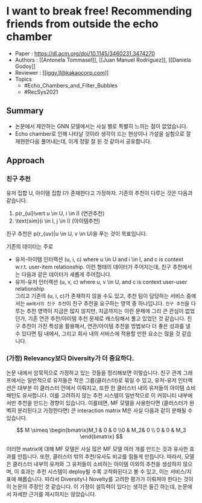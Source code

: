 # I want to break free! Recommending friends from outside the echo chamber

- Paper : <https://dl.acm.org/doi/10.1145/3460231.3474270>
- Authors : [[Antonela Tommasel]], [[Juan Manuel Rodriguez]], [[Daniela Godoy]]
- Reviewer : [[iggy.ll@kakaocorp.com]]
- Topics
  - #Echo_Chambers_and_Filter_Bubbles
  - #RecSys2021

## Summary

- 논문에서 제안하는 GNN 모델에서는 사실 별로 특별히 느끼는 점이 없었습니다.
- Echo chamber로 인해 나타날 것이라 생각이 드는 현상이나 가설을 실험으로 잘 재현한다음 풀어내는데, 이게 정말 잘 된 것 같아서 공유합니다.

## Approach

### 친구 추천

유저 집합 U, 아이템 집합 I가 존재한다고 가정하자. 기존의 추천이 다루는 것은 다음과 같습니다.

1. p(r_{ui}\vert u \in U, i \in I) (연관추천)
2. \text{sim}(i \in I, j \in I) (아이템추천)

친구 추천은 p(r_{uv}|u \in U, v \in U)을 푸는 것이 목표입니다.

기존의 데이터는 주로

- 유저-아이템 인터랙션 (u, i, c) where u \in U and i \in I, and c is context w.r.t. user-item relationship.
이런 형태의 데이터가 주어지는데, 친구 추천에서는 다음과 같은 데이터가 새롭게 주어집니다.
- 유저-유저 인터랙션 (u, v, c) where u, v \in U, and c is context user-user relationship  
  그리고 기존의 (u, i, c)가 존재하지 않을 수도 있고, 추천 팀이 담당하는 서비스 중에서는 `mm에서의 친구 추천`이 친구 추천을 요구하는 영역 중 하나입니다. `친구 추천`을 다루는 추천 영역이 지금은 많지 않지만, 지금까지는 이런 문제에 그리 큰 관심이 없었던가, 기존 연관 추천/아이템 추천 문제로 캐스팅해서 풀고 있었던 것 같습니다. 친구 추천이 가진 특성을 활용해서, 연관/아이템 추천을 방법보다 더 좋은 성과를 낼 수 있다면 팀 내에서, 그리고 회사 내의 서비스에 적용할 만한 요소는 많을 것 같습니다.

### (가정) Relevancy보다 Diversity가 더 중요하다.

논문 내에서 암묵적으로 가정하고 있는 것들을 정리해보면 이렇습니다. 친구 관계 그래프에서는 일반적으로 유저들은 작은 그룹(클러스터)로 묶일 수 있고, 유저-유저 인터랙션은 대부분 이 클러스터 안에서 이뤄지고, 또한 한 클러스터 내의 유저들의 아이템 소비 패턴도 유사합니다. 이를 고려하지 않는 추천 시스템이 일반적으로 이 커뮤니티 내부에서만 추천을 만드는 경향이 있습니다. 이를테면, MF 모델을 사용한다면 (클러스터가 완벽히 분리된다고 가정한다면) 큰 interaction matrix M은 사실 다음과 같이 분해될 수 있습니다.

$$
M \simeq \begin{bmatrix}M_1 & 0 & 0 \\0 & M_2& 0 \\ 0 & 0 & M_3 \end{bmatrix}
$$

이러한 matrix에 대해 MF 모델은 사실 많은 MF 모델 여러 개를 만드는 것과 유사한 효과를 만듭니다. 또한, 클러스터 밖의 추천/유사도 비교를 힘들게 만듭니다. 따라서, 모델은 클러스터 내부의 유저와 그 유저들이 소비하는 아이템 이외의 추천을 생성하지 않으며, 이 효과는 추천 시스템이 deploy될 수록 고착화된다고 볼 수 있고, 이는 서비스/지표에 해롭습니다. 따라서 Diversity나 Novelty를 고려한 평가가 이뤄져야 한다는 것이 이 논문의 주장인 것 같습니다. 이 가정이 설득력이 있다는 생각은 들긴 하는데, 논문에서 자세한 근거를 제시하지는 않았습니다.
